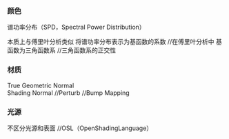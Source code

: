 ### 颜色
谱功率分布（SPD，Spectral Power Distribution）  

本质上与傅里叶分析类似 将谱功率分布表示为基函数的系数 //在傅里叶分析中 基函数为三角函数系 //三角函数系的正交性    
  
### 材质  
  
True Geometric Normal  
Shading Normal //Perturb //Bump Mapping  

### 光源  
不区分光源和表面 //OSL（OpenShadingLanguage）  